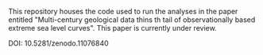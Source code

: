 This repository houses the code used to run the analyses in the paper entitled "Multi-century geological data thins th tail of observationally based extreme sea level curves". This paper is currently under review.

 DOI: 10.5281/zenodo.11076840
